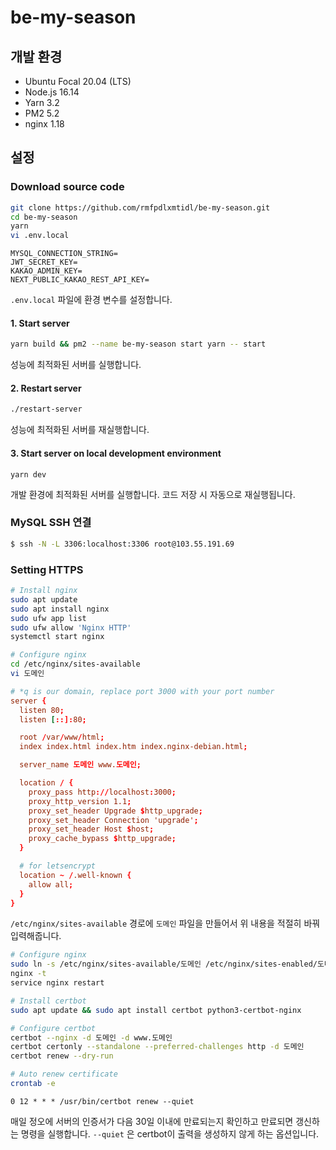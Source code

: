 # be-my-season

## 개발 환경

- Ubuntu Focal 20.04 (LTS)
- Node.js 16.14
- Yarn 3.2
- PM2 5.2
- nginx 1.18

## 설정

### Download source code

```bash
git clone https://github.com/rmfpdlxmtidl/be-my-season.git
cd be-my-season
yarn
vi .env.local
```

```
MYSQL_CONNECTION_STRING=
JWT_SECRET_KEY=
KAKAO_ADMIN_KEY=
NEXT_PUBLIC_KAKAO_REST_API_KEY=
```

`.env.local` 파일에 환경 변수를 설정합니다.

#### 1. Start server

```bash
yarn build && pm2 --name be-my-season start yarn -- start
```

성능에 최적화된 서버를 실행합니다.

#### 2. Restart server

```bash
./restart-server
```

성능에 최적화된 서버를 재실행합니다.

#### 3. Start server on local development environment

```
yarn dev
```

개발 환경에 최적화된 서버를 실행합니다. 코드 저장 시 자동으로 재실행됩니다.

### MySQL SSH 연결

```bash
$ ssh -N -L 3306:localhost:3306 root@103.55.191.69
```

### Setting HTTPS

```bash
# Install nginx
sudo apt update
sudo apt install nginx
sudo ufw app list
sudo ufw allow 'Nginx HTTP'
systemctl start nginx

# Configure nginx
cd /etc/nginx/sites-available
vi 도메인
```

```conf
# *q is our domain, replace port 3000 with your port number
server {
  listen 80;
  listen [::]:80;

  root /var/www/html;
  index index.html index.htm index.nginx-debian.html;

  server_name 도메인 www.도메인;

  location / {
    proxy_pass http://localhost:3000;
    proxy_http_version 1.1;
    proxy_set_header Upgrade $http_upgrade;
    proxy_set_header Connection 'upgrade';
    proxy_set_header Host $host;
    proxy_cache_bypass $http_upgrade;
  }

  # for letsencrypt
  location ~ /.well-known {
    allow all;
  }
}
```

`/etc/nginx/sites-available` 경로에 `도메인` 파일을 만들어서 위 내용을 적절히 바꿔 입력해줍니다.

```bash
# Configure nginx
sudo ln -s /etc/nginx/sites-available/도메인 /etc/nginx/sites-enabled/도메인
nginx -t
service nginx restart

# Install certbot
sudo apt update && sudo apt install certbot python3-certbot-nginx

# Configure certbot
certbot --nginx -d 도메인 -d www.도메인
certbot certonly --standalone --preferred-challenges http -d 도메인
certbot renew --dry-run

# Auto renew certificate
crontab -e
```

```
0 12 * * * /usr/bin/certbot renew --quiet
```

매일 정오에 서버의 인증서가 다음 30일 이내에 만료되는지 확인하고 만료되면 갱신하는 명령을 실행합니다. `--quiet` 은 certbot이 출력을 생성하지 않게 하는 옵션입니다.
